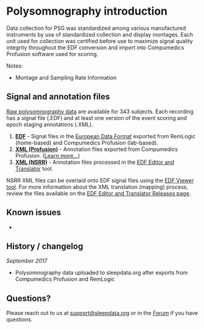 # Polysomnography introduction

Data collection for PSG was standardized among various manufactured instruments by use of standardized collection and display montages. Each unit used for collection was certified before use to maximize signal quality integrity throughout the EDF conversion and import into Compumedics Profusion software used for scoring.

Notes:

- Montage and Sampling Rate Information

## Signal and annotation files

[Raw polysomnography data](:files_path:/polysomnography) are available for 343 subjects. Each recording has a signal file (.EDF) and at least one version of the event scoring and epoch staging annotations (.XML).

1. **[EDF](:files_path:/polysomnography/edfs)** - Signal files in the [European Data Format](http://www.edfplus.info/) exported from RemLogic (home-based) and Compumedics Profusion (lab-based).
2. **[XML (Profusion)](:files_path:/polysomnography/annotations-events-profusion)** - Annotation files exported from Compumedics Profusion. ([Learn more...](https://github.com/nsrr/edf-editor-translator/wiki/Compumedics-Annotation-Format))
3. **[XML (NSRR)](:files_path:/polysomnography/annotations-events-nsrr)** - Annotation files processed in the [EDF Editor and Translator](https://www.sleepdata.org/community/tools/12) tool.

NSRR XML files can be overlaid onto EDF signal files using the [EDF Viewer tool](https://sleepdata.org/community/tools/nsrr-edf-viewer). For more information about the XML translation (mapping) process, review the files available on the [EDF Editor and Translator Releases page](https://github.com/nsrr/edf-editor-translator/releases).

## Known issues

- <note discrepancies in file counts>

## History / changelog

*September 2017*
- Polysomnography data uploaded to sleepdata.org after exports from Compumedics Profusion and RemLogic

## Questions?

Please reach out to us at support@sleepdata.org or in the [Forum](https://sleepdata.org/forum) if you have questions.
